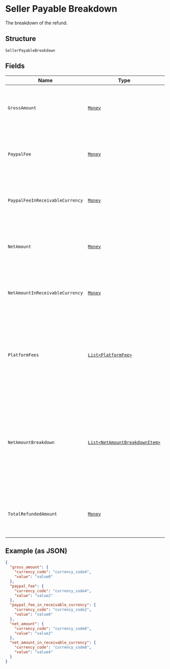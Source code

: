 
# Seller Payable Breakdown

The breakdown of the refund.

## Structure

`SellerPayableBreakdown`

## Fields

| Name | Type | Tags | Description | Getter | Setter |
|  --- | --- | --- | --- | --- | --- |
| `GrossAmount` | [`Money`](../../doc/models/money.md) | Optional | The currency and amount for a financial transaction, such as a balance or payment due. | Money getGrossAmount() | setGrossAmount(Money grossAmount) |
| `PaypalFee` | [`Money`](../../doc/models/money.md) | Optional | The currency and amount for a financial transaction, such as a balance or payment due. | Money getPaypalFee() | setPaypalFee(Money paypalFee) |
| `PaypalFeeInReceivableCurrency` | [`Money`](../../doc/models/money.md) | Optional | The currency and amount for a financial transaction, such as a balance or payment due. | Money getPaypalFeeInReceivableCurrency() | setPaypalFeeInReceivableCurrency(Money paypalFeeInReceivableCurrency) |
| `NetAmount` | [`Money`](../../doc/models/money.md) | Optional | The currency and amount for a financial transaction, such as a balance or payment due. | Money getNetAmount() | setNetAmount(Money netAmount) |
| `NetAmountInReceivableCurrency` | [`Money`](../../doc/models/money.md) | Optional | The currency and amount for a financial transaction, such as a balance or payment due. | Money getNetAmountInReceivableCurrency() | setNetAmountInReceivableCurrency(Money netAmountInReceivableCurrency) |
| `PlatformFees` | [`List<PlatformFee>`](../../doc/models/platform-fee.md) | Optional | An array of platform or partner fees, commissions, or brokerage fees for the refund.<br>**Constraints**: *Minimum Items*: `0`, *Maximum Items*: `1` | List<PlatformFee> getPlatformFees() | setPlatformFees(List<PlatformFee> platformFees) |
| `NetAmountBreakdown` | [`List<NetAmountBreakdownItem>`](../../doc/models/net-amount-breakdown-item.md) | Optional | An array of breakdown values for the net amount. Returned when the currency of the refund is different from the currency of the PayPal account where the payee holds their funds. | List<NetAmountBreakdownItem> getNetAmountBreakdown() | setNetAmountBreakdown(List<NetAmountBreakdownItem> netAmountBreakdown) |
| `TotalRefundedAmount` | [`Money`](../../doc/models/money.md) | Optional | The currency and amount for a financial transaction, such as a balance or payment due. | Money getTotalRefundedAmount() | setTotalRefundedAmount(Money totalRefundedAmount) |

## Example (as JSON)

```json
{
  "gross_amount": {
    "currency_code": "currency_code4",
    "value": "value0"
  },
  "paypal_fee": {
    "currency_code": "currency_code4",
    "value": "value2"
  },
  "paypal_fee_in_receivable_currency": {
    "currency_code": "currency_code2",
    "value": "value8"
  },
  "net_amount": {
    "currency_code": "currency_code6",
    "value": "value2"
  },
  "net_amount_in_receivable_currency": {
    "currency_code": "currency_code8",
    "value": "value4"
  }
}
```

